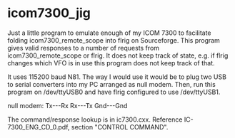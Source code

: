 # icom7300_jig

Just a little program to emulate enough of my ICOM 7300 to facilitate folding
icom7300_remote_scope into flrig on Sourceforge. This program gives valid
responses to a number of requests from icom7300_remote_scope or flrig. It does
not keep track of state, e.g. if flrig changes which VFO is in use this program
does not keep track of that.

It uses 115200 baud N81. The way I would use it would be to plug two USB to
serial converters into my PC arranged as null modem. Then, run this program on
/dev/ttyUSB0 and have flrig configured to use /dev/ttyUSB1.

null modem:
    Tx---Rx
    Rx---Tx
   Gnd---Gnd

The command/response lookup is in ic7300.cxx. Reference IC-7300_ENG_CD_0.pdf,
section "CONTROL COMMAND".

